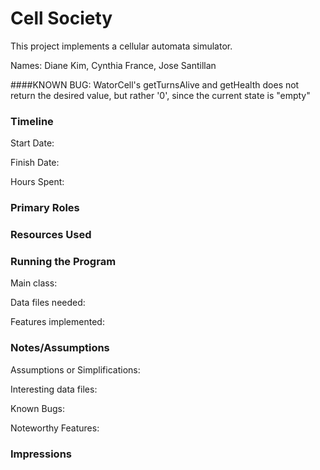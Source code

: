 Cell Society
====

This project implements a cellular automata simulator.

Names: Diane Kim, Cynthia France, Jose Santillan 


####KNOWN BUG: WatorCell's getTurnsAlive and getHealth does not return the desired value, but rather '0', since the current state is "empty"

### Timeline

Start Date: 

Finish Date: 

Hours Spent:

### Primary Roles


### Resources Used


### Running the Program

Main class:

Data files needed: 

Features implemented:



### Notes/Assumptions

Assumptions or Simplifications:

Interesting data files:

Known Bugs:

Noteworthy Features:


### Impressions

